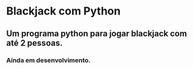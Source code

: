 # Blackjack com Python
## Um programa python para jogar blackjack com até 2 pessoas.
### Ainda em desenvolvimento.
